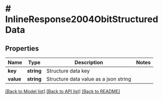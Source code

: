 # # InlineResponse2004ObitStructuredData

## Properties

Name | Type | Description | Notes
------------ | ------------- | ------------- | -------------
**key** | **string** | Structure data key |
**value** | **string** | Structure data value as a json string |

[[Back to Model list]](../../README.md#models) [[Back to API list]](../../README.md#endpoints) [[Back to README]](../../README.md)

